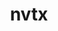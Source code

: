---
title: "nvtx"
layout: cache
categories: [package, develop-2025-02-23]
meta: {"compilers": ["gcc@=11.4.0", "gcc@=13.2.0"], "num_specs": 8, "num_specs_by_stack": {"e4s": 2, "ml-linux-aarch64-cpu": 3, "ml-linux-aarch64-cuda": 3, "ml-linux-x86_64-cpu": 3, "ml-linux-x86_64-cuda": 3, "root": 8}, "oss": ["ubuntu22.04", "ubuntu24.04"], "platforms": ["linux"], "stacks": ["e4s", "ml-linux-aarch64-cpu", "ml-linux-aarch64-cuda", "ml-linux-x86_64-cpu", "ml-linux-x86_64-cuda", "root"], "targets": ["aarch64", "x86_64_v3"], "versions": ["3.1.0"]}
spec_details: [{"compiler": "gcc@=13.2.0", "hash": "53awqzuygtsnykgoarduqx6tgtfxr3xs", "os": "ubuntu24.04", "platform": "linux", "size": "-", "stacks": ["ml-linux-aarch64-cpu", "ml-linux-aarch64-cuda", "root"], "tarball": "https://binaries.spack.io/develop-2025-02-23/build_cache/linux-ubuntu24.04-aarch64/gcc-13.2.0/nvtx-3.1.0/linux-ubuntu24.04-aarch64-gcc-13.2.0-nvtx-3.1.0-53awqzuygtsnykgoarduqx6tgtfxr3xs.spack", "target": "aarch64", "variants": ["build_system=generic", "patches=8f82f00", "+python"], "versions": ["3.1.0"]}, {"compiler": "gcc@=13.2.0", "hash": "hkm5cb4hdepqfbpgttypqodiovju2rdq", "os": "ubuntu24.04", "platform": "linux", "size": "-", "stacks": ["ml-linux-x86_64-cpu", "ml-linux-x86_64-cuda", "root"], "tarball": "https://binaries.spack.io/develop-2025-02-23/build_cache/linux-ubuntu24.04-x86_64_v3/gcc-13.2.0/nvtx-3.1.0/linux-ubuntu24.04-x86_64_v3-gcc-13.2.0-nvtx-3.1.0-hkm5cb4hdepqfbpgttypqodiovju2rdq.spack", "target": "x86_64_v3", "variants": ["build_system=generic", "patches=8f82f00", "+python"], "versions": ["3.1.0"]}, {"compiler": "gcc@=13.2.0", "hash": "jdlehje4xl63dog5pctuwsiw3xjyr4nm", "os": "ubuntu24.04", "platform": "linux", "size": "-", "stacks": ["ml-linux-aarch64-cpu", "ml-linux-aarch64-cuda", "root"], "tarball": "https://binaries.spack.io/develop-2025-02-23/build_cache/linux-ubuntu24.04-aarch64/gcc-13.2.0/nvtx-3.1.0/linux-ubuntu24.04-aarch64-gcc-13.2.0-nvtx-3.1.0-jdlehje4xl63dog5pctuwsiw3xjyr4nm.spack", "target": "aarch64", "variants": ["build_system=generic", "patches=8f82f00", "+python"], "versions": ["3.1.0"]}, {"compiler": "gcc@=11.4.0", "hash": "l6yquvyilskc4qh2ou4izfzvmzvjfgji", "os": "ubuntu22.04", "platform": "linux", "size": "-", "stacks": ["e4s", "root"], "tarball": "https://binaries.spack.io/develop-2025-02-23/build_cache/linux-ubuntu22.04-x86_64_v3/gcc-11.4.0/nvtx-3.1.0/linux-ubuntu22.04-x86_64_v3-gcc-11.4.0-nvtx-3.1.0-l6yquvyilskc4qh2ou4izfzvmzvjfgji.spack", "target": "x86_64_v3", "variants": ["build_system=generic", "patches=8f82f00", "+python"], "versions": ["3.1.0"]}, {"compiler": "gcc@=13.2.0", "hash": "tp2h2fzuaup4yig2hjarbblvrh6w5se4", "os": "ubuntu24.04", "platform": "linux", "size": "-", "stacks": ["ml-linux-x86_64-cpu", "ml-linux-x86_64-cuda", "root"], "tarball": "https://binaries.spack.io/develop-2025-02-23/build_cache/linux-ubuntu24.04-x86_64_v3/gcc-13.2.0/nvtx-3.1.0/linux-ubuntu24.04-x86_64_v3-gcc-13.2.0-nvtx-3.1.0-tp2h2fzuaup4yig2hjarbblvrh6w5se4.spack", "target": "x86_64_v3", "variants": ["build_system=generic", "patches=8f82f00", "+python"], "versions": ["3.1.0"]}, {"compiler": "gcc@=13.2.0", "hash": "u7dsuerr56ydblef3nqf2a5mrccogasb", "os": "ubuntu24.04", "platform": "linux", "size": "-", "stacks": ["ml-linux-aarch64-cpu", "ml-linux-aarch64-cuda", "root"], "tarball": "https://binaries.spack.io/develop-2025-02-23/build_cache/linux-ubuntu24.04-aarch64/gcc-13.2.0/nvtx-3.1.0/linux-ubuntu24.04-aarch64-gcc-13.2.0-nvtx-3.1.0-u7dsuerr56ydblef3nqf2a5mrccogasb.spack", "target": "aarch64", "variants": ["build_system=generic", "patches=8f82f00", "+python"], "versions": ["3.1.0"]}, {"compiler": "gcc@=11.4.0", "hash": "wvazkg6x53yetkhxf3ibhc4io4jnkjep", "os": "ubuntu22.04", "platform": "linux", "size": "-", "stacks": ["e4s", "root"], "tarball": "https://binaries.spack.io/develop-2025-02-23/build_cache/linux-ubuntu22.04-x86_64_v3/gcc-11.4.0/nvtx-3.1.0/linux-ubuntu22.04-x86_64_v3-gcc-11.4.0-nvtx-3.1.0-wvazkg6x53yetkhxf3ibhc4io4jnkjep.spack", "target": "x86_64_v3", "variants": ["build_system=generic", "patches=8f82f00", "+python"], "versions": ["3.1.0"]}, {"compiler": "gcc@=13.2.0", "hash": "zjtmeu3n7hxmiqh3huzhnsxgfilcpcok", "os": "ubuntu24.04", "platform": "linux", "size": "-", "stacks": ["ml-linux-x86_64-cpu", "ml-linux-x86_64-cuda", "root"], "tarball": "https://binaries.spack.io/develop-2025-02-23/build_cache/linux-ubuntu24.04-x86_64_v3/gcc-13.2.0/nvtx-3.1.0/linux-ubuntu24.04-x86_64_v3-gcc-13.2.0-nvtx-3.1.0-zjtmeu3n7hxmiqh3huzhnsxgfilcpcok.spack", "target": "x86_64_v3", "variants": ["build_system=generic", "patches=8f82f00", "+python"], "versions": ["3.1.0"]}]
---